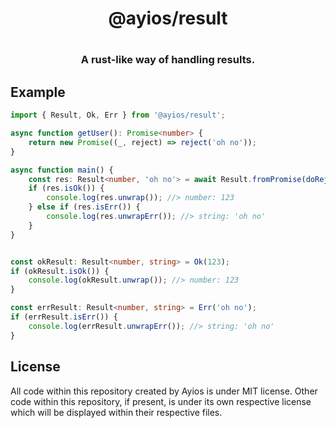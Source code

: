 <div align="center">
    <h1>@ayios/result<h1>
    <h3><b>A rust-like way of handling results.</b></h3>
</div>

## Example
```ts
import { Result, Ok, Err } from '@ayios/result';

async function getUser(): Promise<number> {
    return new Promise((_, reject) => reject('oh no'));
}

async function main() {
    const res: Result<number, 'oh no'> = await Result.fromPromise(doReject());
    if (res.isOk()) {
        console.log(res.unwrap()); //> number: 123
    } else if (res.isErr()) {
        console.log(res.unwrapErr()); //> string: 'oh no'
    }
}


const okResult: Result<number, string> = Ok(123);
if (okResult.isOk()) {
    console.log(okResult.unwrap()); //> number: 123
}

const errResult: Result<number, string> = Err('oh no');
if (errResult.isErr()) {
    console.log(errResult.unwrapErr()); //> string: 'oh no'
}
```

## License
All code within this repository created by Ayios is under MIT license. Other code within this repository, if present, is under its own respective license which will be displayed within their respective files.